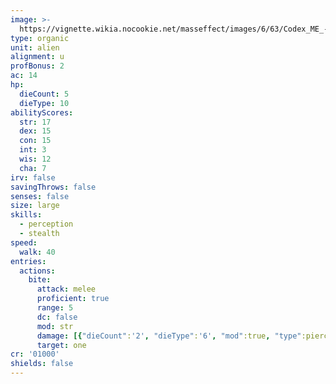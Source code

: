 ```yaml
---
image: >-
  https://vignette.wikia.nocookie.net/masseffect/images/6/63/Codex_ME_-_Varren.png/revision/latest/scale-to-width-down/200?cb=20140820063614
type: organic
unit: alien
alignment: u
profBonus: 2
ac: 14
hp:
  dieCount: 5
  dieType: 10
abilityScores:
  str: 17
  dex: 15
  con: 15
  int: 3
  wis: 12
  cha: 7
irv: false
savingThrows: false
senses: false
size: large
skills:
  - perception
  - stealth
speed:
  walk: 40
entries:
  actions:
    bite:
      attack: melee
      proficient: true
      range: 5
      dc: false
      mod: str
      damage: [{"dieCount":'2', "dieType":'6', "mod":true, "type":piercing}]
      target: one
cr: '01000'
shields: false
---
```

